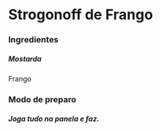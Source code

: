 # **Strogonoff de Frango**
### Ingredientes
##### Mostarda
Frango 

### Modo de preparo
##### Joga tudo na panela e faz.





